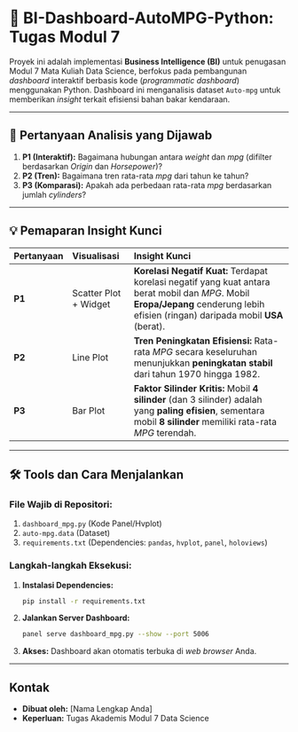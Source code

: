 # 🚗 BI-Dashboard-AutoMPG-Python: Tugas Modul 7

Proyek ini adalah implementasi **Business Intelligence (BI)** untuk penugasan Modul 7 Mata Kuliah Data Science, berfokus pada pembangunan *dashboard* interaktif berbasis kode (*programmatic dashboard*) menggunakan Python. Dashboard ini menganalisis dataset `Auto-mpg` untuk memberikan *insight* terkait efisiensi bahan bakar kendaraan.

---

## 🎯 Pertanyaan Analisis yang Dijawab

1.  **P1 (Interaktif):** Bagaimana hubungan antara *weight* dan *mpg* (difilter berdasarkan *Origin* dan *Horsepower*)?
2.  **P2 (Tren):** Bagaimana tren rata-rata *mpg* dari tahun ke tahun?
3.  **P3 (Komparasi):** Apakah ada perbedaan rata-rata *mpg* berdasarkan jumlah *cylinders*?

---

## 💡 Pemaparan Insight Kunci

| Pertanyaan | Visualisasi | Insight Kunci |
| :--- | :--- | :--- |
| **P1** | Scatter Plot + Widget | **Korelasi Negatif Kuat:** Terdapat korelasi negatif yang kuat antara berat mobil dan *MPG*. Mobil **Eropa/Jepang** cenderung lebih efisien (ringan) daripada mobil **USA** (berat). |
| **P2** | Line Plot | **Tren Peningkatan Efisiensi:** Rata-rata *MPG* secara keseluruhan menunjukkan **peningkatan stabil** dari tahun 1970 hingga 1982. |
| **P3** | Bar Plot | **Faktor Silinder Kritis:** Mobil **4 silinder** (dan 3 silinder) adalah yang **paling efisien**, sementara mobil **8 silinder** memiliki rata-rata *MPG* terendah. |

---

## 🛠️ Tools dan Cara Menjalankan

### File Wajib di Repositori:
1.  `dashboard_mpg.py` (Kode Panel/Hvplot)
2.  `auto-mpg.data` (Dataset)
3.  `requirements.txt` (Dependencies: `pandas`, `hvplot`, `panel`, `holoviews`)

### Langkah-langkah Eksekusi:

1.  **Instalasi Dependencies:**
    ```bash
    pip install -r requirements.txt
    ```

2.  **Jalankan Server Dashboard:**
    ```bash
    panel serve dashboard_mpg.py --show --port 5006
    ```

3.  **Akses:** Dashboard akan otomatis terbuka di *web browser* Anda.

---

## Kontak

* **Dibuat oleh:** [Nama Lengkap Anda]
* **Keperluan:** Tugas Akademis Modul 7 Data Science